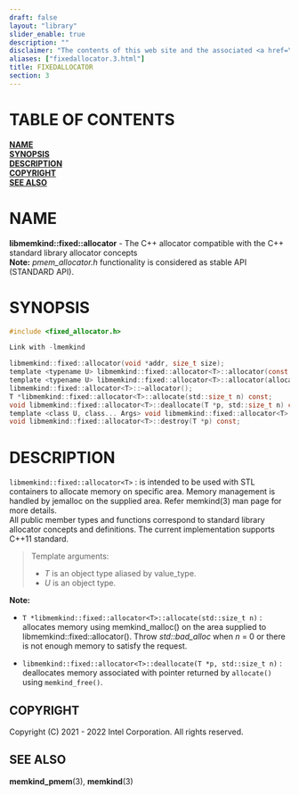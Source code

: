 ```yaml
---
draft: false
layout: "library"
slider_enable: true
description: ""
disclaimer: "The contents of this web site and the associated <a href=\"https://github.com/memkind\">GitHub repositories</a> are BSD-licensed open source."
aliases: ["fixedallocator.3.html"]
title: FIXEDALLOCATOR
section: 3
---
```


[comment]: <> (SPDX-License-Identifier: BSD-2-Clause)
[comment]: <> (Copyright 2021-2022, Intel Corporation)

[comment]: <> (fixedallocator.3 -- man page for fixedallocator)

# TABLE OF CONTENTS #

[**NAME**](#name)\
[**SYNOPSIS**](#synopsis)\
[**DESCRIPTION**](#description)\
[**COPYRIGHT**](#copyright)\
[**SEE ALSO**](#see-also)


# NAME #

**libmemkind::fixed::allocator<T>** - The C++ allocator compatible with the C++ standard library allocator concepts\
**Note:** *pmem_allocator.h* functionality is considered as stable API (STANDARD API).

# SYNOPSIS #

```c
#include <fixed_allocator.h>

Link with -lmemkind

libmemkind::fixed::allocator(void *addr, size_t size);
template <typename U> libmemkind::fixed::allocator<T>::allocator(const libmemkind::fixed::allocator<U>&) noexcept;
template <typename U> libmemkind::fixed::allocator<T>::allocator(allocator<U>&& other) noexcept;
libmemkind::fixed::allocator<T>::~allocator();
T *libmemkind::fixed::allocator<T>::allocate(std::size_t n) const;
void libmemkind::fixed::allocator<T>::deallocate(T *p, std::size_t n) const;
template <class U, class... Args> void libmemkind::fixed::allocator<T>::construct(U *p, Args... &&args) const;
void libmemkind::fixed::allocator<T>::destroy(T *p) const;
```

# DESCRIPTION #

`libmemkind::fixed::allocator<T>` 
:   is intended to be used with STL containers to allocate memory on specific area. Memory management is handled by jemalloc on the supplied area. Refer memkind(3) man page for more details.\
All public member types and functions correspond to standard library allocator concepts and definitions. The current implementation supports C++11 standard.

>Template arguments:
>+ *T* is an object type aliased by value_type.
>+ *U* is an object type.

**Note:**
* `T *libmemkind::fixed::allocator<T>::allocate(std::size_t n)`
  :   allocates memory using memkind_malloc() on the area supplied to libmemkind::fixed::allocator(). Throw *std::bad_alloc* when *n* = 0 or there is not enough memory to satisfy the request.

* `libmemkind::fixed::allocator<T>::deallocate(T *p, std::size_t n)`
  :   deallocates memory associated with pointer returned by `allocate()` using `memkind_free()`.

## COPYRIGHT ##

Copyright (C) 2021 - 2022 Intel Corporation. All rights reserved.

## SEE ALSO ##

**memkind_pmem**(3), **memkind**(3)
